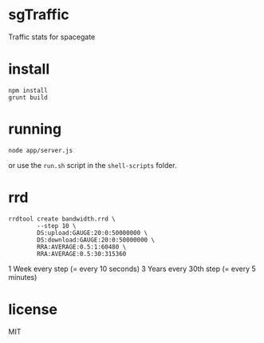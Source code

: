 # sgTraffic

Traffic stats for spacegate

# install

```
npm install
grunt build
```

# running

```
node app/server.js
```

or use the ```run.sh``` script in the ```shell-scripts``` folder.

# rrd

```
rrdtool create bandwidth.rrd \
        --step 10 \
        DS:upload:GAUGE:20:0:50000000 \
        DS:download:GAUGE:20:0:50000000 \
        RRA:AVERAGE:0.5:1:60480 \
        RRA:AVERAGE:0.5:30:315360
```

1 Week every step (= every 10 seconds)
3 Years every 30th step (= every 5 minutes)


# license

MIT
